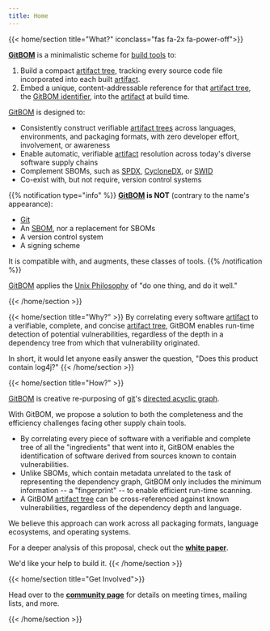 ```yaml
---
title: Home
---
```

{{< home/section title="What?" iconclass="fas fa-2x fa-power-off">}}

**[GitBOM](/glossary/gitbom)** is a minimalistic scheme for [build tools](/glossary/build_tool) to:
1. Build a compact [artifact tree](/glossary/artifact_tree), tracking every source code file incorporated into each built [artifact](/glossary/artifact).
2. Embed a unique, content-addressable reference for that [artifact tree](/glossary/artifact_tree/), the [GitBOM identifier](/glossary/gitbom/#gitbom-identifier), into the [artifact](/glossary/artifact) at build time.

[GitBOM](/glossary/gitbom) is designed to:
- Consistently construct verifiable [artifact trees](/glossary/artifact_tree) across languages, environments, and packaging formats, with zero developer effort, involvement, or awareness
- Enable automatic, verifiable [artifact](/glossary/artifact) resolution across today's diverse software supply chains
- Complement SBOMs, such as [SPDX](https://spdx.dev/), [CycloneDX](https://cyclonedx.org/), or [SWID](https://nvd.nist.gov/products/swid)
- Co-exist with, but not require, version control systems

{{% notification type="info" %}}
**[GitBOM](/glossary/gitbom) is NOT** (contrary to the name's appearance):
- [Git](/glossary/git)
- An [SBOM](/resources/glossary/#sbom), nor a replacement for SBOMs
- A version control system
- A signing scheme

It is compatible with, and augments, these classes of tools.
{{% /notification %}}

[GitBOM](/glossary/gitbom) applies the [Unix Philosophy](https://en.wikipedia.org/wiki/Unix_philosophy) of "do one thing, and do it well."

{{< /home/section >}}

{{< home/section title="Why?" >}}
By correlating every software [artifact](/glossary/artifact) to a verifiable, complete, and concise [artifact tree](/glossary/artifact_tree), GitBOM enables run-time detection of potential vulnerabilities, regardless of the depth in a dependency tree from which that vulnerability originated.

In short, it would let anyone easily answer the question, "Does this product contain log4j?"
{{< /home/section >}}

{{< home/section title="How?" >}}

[GitBOM](/glossary/gitbom) is creative re-purposing of [git](https://en.wikipedia.org/wiki/Git)'s [directed acyclic graph](https://en.wikipedia.org/wiki/Directed_acyclic_graph).

With GitBOM, we propose a solution to both the completeness and the efficiency challenges facing other supply chain tools.

- By correlating every piece of software with a verifiable and complete tree of all the "ingredients" that went into it, GitBOM enables the identification of software derived from sources known to contain vulnerabilities.
- Unlike SBOMs, which contain metadata unrelated to the task of representing the dependency graph, GitBOM only includes the minimum information -- a "fingerprint" -- to enable efficient run-time scanning.
- A GitBOM [artifact tree](/glossary/artifact_tree) can be cross-referenced against known vulnerabilities, regardless of the dependency depth and language.

We believe this approach can work across all packaging formats, language ecosystems, and operating systems.

For a deeper analysis of this proposal, check out the **[white paper](resources/whitepaper)**.

We'd like your help to build it.
{{< /home/section >}}

{{< home/section title="Get Involved">}}

Head over to the **[community page](/community)** for details on meeting times, mailing lists, and more.

{{< /home/section >}}
